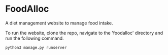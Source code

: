 # FoodAlloc

A diet management website to manage food intake.

To run the website, clone the repo, navigate to the 'foodalloc' directory and run the following command.

`python3 manage.py runserver`
